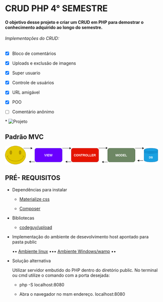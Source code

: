 # CRUD PHP 4° SEMESTRE

#### O objetivo desse projeto e criar um CRUD em PHP para demostrar o conhecimento adquirido ao longo do semestre.

###### Implementações do CRUD:

- [x] Bloco de comentários
- [x] Uploads e exclusão de imagens
- [x] Super usuario
- [x] Controle de usuários 
- [x] URL amigável 
- [x] POO
- [ ] Comentário anônimo



\* ![Projeto](https://github.com/sandrosa1/novocrud/blob/main/public/images/crud.gif)



## Padrão MVC

  ![MVC](https://github.com/sandrosa1/novocrud/blob/main/public/images/MVC.png)



## PRÉ- REQUISITOS

- Dependências para instalar

    - [Materialize css](https://materializecss.com/getting-started.html)

    - [Composer](https://getcomposer.org/)


- Bibliotecas

    - [codeguy/upload](https://packagist.org/packages/codeguy/upload)
  

- Implementação do ambiente de desevolvimento host apontado para pasta public
    <p>
    •• <a href="https://hcode.com.br/blog/como-configurar-apache-virtual-hosts-no-linux-ubuntu">Ambiente linux</a> •••
    <a href="https://www.visualdicas.com.br/index.php/tools/web-server/4-como-alterar-um-servidor-virtual-wamp-server">Ambiente Windows/wamp</a> •• 
    </p>

  
- Solução alternativa
    
    Utilizar servidor embutido do PHP dentro do diretório public. No terminal ou cmd utilize o comando com a porta desejada:

    - php -S localhost:8080

    - Abra o navegador no msm endereço. localhost:8080